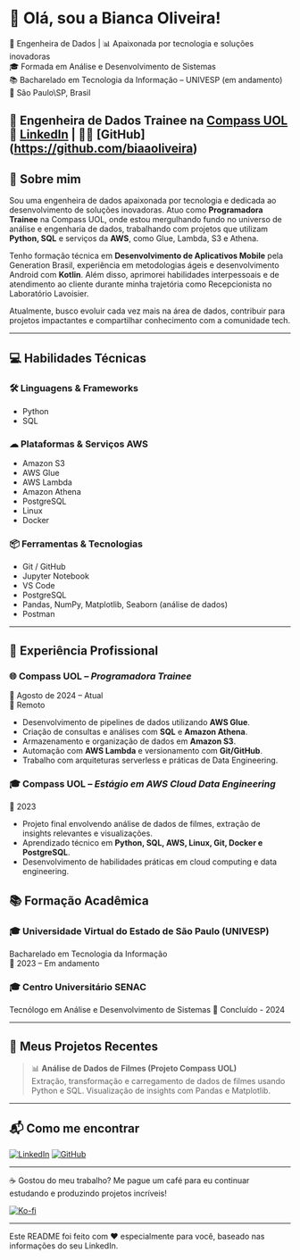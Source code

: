 # 👋 Olá, sou a Bianca Oliveira!

🔧 Engenheira de Dados | 📊 Apaixonada por tecnologia e soluções inovadoras  
🎓 Formada em Análise e Desenvolvimento de Sistemas  
📚 Bacharelado em Tecnologia da Informação – UNIVESP (em andamento)  
📍 São Paulo\SP, Brasil  

💼 Engenheira de Dados Trainee na [Compass UOL](https://compass-uol.com.br/)   
🔗 [LinkedIn](https://www.linkedin.com/in/bianca-oliveira-666506218/)  | 🧑‍💻 [GitHub] (https://github.com/biaaoliveira)
---

## 🎯 Sobre mim

Sou uma engenheira de dados apaixonada por tecnologia e dedicada ao desenvolvimento de soluções inovadoras. Atuo como **Programadora Trainee** na Compass UOL, onde estou mergulhando fundo no universo de análise e engenharia de dados, trabalhando com projetos que utilizam **Python, SQL** e serviços da **AWS**, como Glue, Lambda, S3 e Athena.

Tenho formação técnica em **Desenvolvimento de Aplicativos Mobile** pela Generation Brasil, experiência em metodologias ágeis e desenvolvimento Android com **Kotlin**. Além disso, aprimorei habilidades interpessoais e de atendimento ao cliente durante minha trajetória como Recepcionista no Laboratório Lavoisier.

Atualmente, busco evoluir cada vez mais na área de dados, contribuir para projetos impactantes e compartilhar conhecimento com a comunidade tech.

---

## 💻 Habilidades Técnicas

### 🛠 Linguagens & Frameworks
- Python
- SQL

### ☁ Plataformas & Serviços AWS
- Amazon S3
- AWS Glue
- AWS Lambda
- Amazon Athena
- PostgreSQL
- Linux
- Docker

### 📦 Ferramentas & Tecnologias
- Git / GitHub
- Jupyter Notebook
- VS Code
- PostgreSQL
- Pandas, NumPy, Matplotlib, Seaborn (análise de dados)
- Postman

---

## 🏢 Experiência Profissional

### 🌐 Compass UOL – *Programadora Trainee*  
📅 Agosto de 2024 – Atual  
📍 Remoto

- Desenvolvimento de pipelines de dados utilizando **AWS Glue**.
- Criação de consultas e análises com **SQL** e **Amazon Athena**.
- Armazenamento e organização de dados em **Amazon S3**.
- Automação com **AWS Lambda** e versionamento com **Git/GitHub**.
- Trabalho com arquiteturas serverless e práticas de Data Engineering.

### 🎓 Compass UOL – *Estágio em AWS Cloud Data Engineering*  
📅 2023

- Projeto final envolvendo análise de dados de filmes, extração de insights relevantes e visualizações.
- Aprendizado técnico em **Python, SQL, AWS, Linux, Git, Docker e PostgreSQL**.
- Desenvolvimento de habilidades práticas em cloud computing e data engineering.


## 📚 Formação Acadêmica

### 🎓 Universidade Virtual do Estado de São Paulo (UNIVESP)  
Bacharelado em Tecnologia da Informação  
📅 2023 – Em andamento

### 🎓 Centro Universitário SENAC 
Tecnólogo em Análise e Desenvolvimento de Sistemas
📅 Concluído - 2024

---

## 📌 Meus Projetos Recentes

> 📊 **Análise de Dados de Filmes (Projeto Compass UOL)**  
Extração, transformação e carregamento de dados de filmes usando Python e SQL. Visualização de insights com Pandas e Matplotlib. 
---

## 📬 Como me encontrar

[![LinkedIn](https://img.shields.io/badge/LinkedIn-0077B5?style=for-the-badge&logo=linkedin&logoColor=white)](https://www.linkedin.com/in/bianca-oliveira-666506218/)
[![GitHub](https://img.shields.io/badge/GitHub-100000?style=for-the-badge&logo=github&logoColor=white)](https://github.com/seu-usuario)

---

☕ Gostou do meu trabalho? Me pague um café para eu continuar estudando e produzindo projetos incríveis!

[![Ko-fi](https://img.shields.io/badge/Ko--fi-F16821?style=for-the-badge&logo=ko-fi&logoColor=white)](https://ko-fi.com/seuusername)

---

Este README foi feito com ❤️ especialmente para você, baseado nas informações do seu LinkedIn.  
